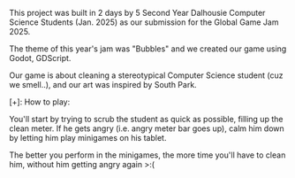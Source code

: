This project was built in 2 days by 5 Second Year Dalhousie Computer Science Students (Jan. 2025)
as our submission for the Global Game Jam 2025.

The theme of this year's jam was "Bubbles" and we created our game using Godot, GDScript.

Our game is about cleaning a stereotypical Computer Science student (cuz we smell..), and our art
was inspired by South Park.  

[+]: How to play:

You'll start by trying to scrub the student as quick as possible, filling up the clean meter.
If he gets angry (i.e. angry meter bar goes up), calm him down by letting him play minigames on his
tablet. 

The better you perform in the minigames, the more time you'll have to clean him, without him getting 
angry again >:(
